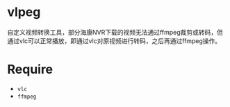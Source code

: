 # vlpeg

自定义视频转换工具，部分海康NVR下载的视频无法通过ffmpeg裁剪或转码，但通过vlc可以正常播放，即通过vlc对原视频进行转码，之后再通过ffmpeg操作。

# Require

* `vlc`
* `ffmpeg`
